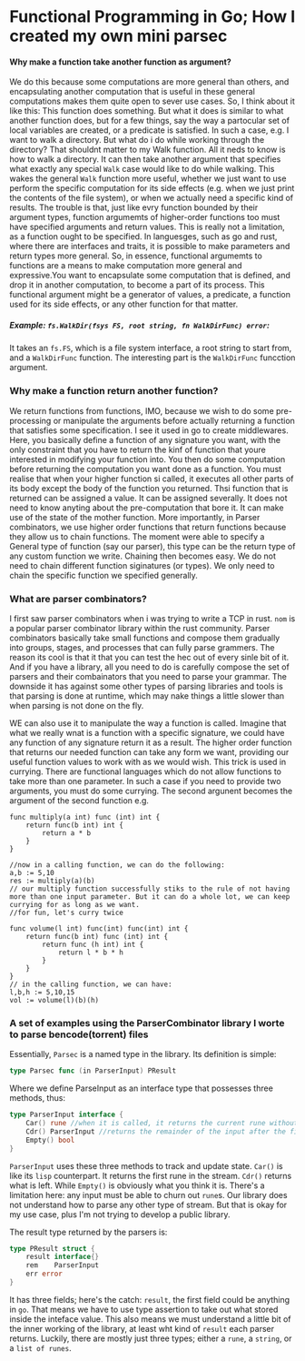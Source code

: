 # Functional Programming in Go; How I created my own mini parsec


#### Why make a function take another function as argument?
We do this because some computations are more general than others, and encapsulating another computation that is useful in these general computations makes them quite open to sever use cases. So, I think about it like this:
This function does  something. But what it does is similar to what another function does, but for a few things, say the way a partocular set of local variables are created, or a predicate is satisfied. In such a case, e.g. I want to walk a directory.
But what do i do while working through the directory? That shouldnt matter to my Walk function. All it neds to know is how to walk a directory. It can then take another argument that specifies what exactly any special `Walk` case would like to do while walking. This wakes the general `Walk` function more useful, whether we just want to use perform the specific computation for its side effects (e.g. when we just print the contents of the file system), or when we actually need a specific kind of results. The trouble is that, just like evry function bounded by their argument types, function argumemts of higher-order functions too must have specified arguments and return values. This is really not a limitation, as a function ought to be specified. In languesges, such as go and rust, where there are interfaces and traits, it is possible to make parameters and return types more general. 
So, in essence, functional argumemts to functions are a means to make computation more general and expressive.You want to encapsulate some computation that is defined, and drop it in another computation, to become a part of its process. This functional argument might be a generator of values, a predicate, a function used for its side effects, or any other function for that matter.

##### Example: `fs.WalkDir(fsys FS, root string, fn WalkDirFunc) error`:
It takes an `fs.FS`, which is a file system interface, a root string to start from, and a `WalkDirFunc` function. The interesting part is the `WalkDirFunc` funcction argument. 

### Why make a function return another function?
We return functions from functions, IMO, because we wish to do some pre-processing or manipulate the arguments before actually returning a function that satisfies some specification.
I see it used in go to create middlewares. Here, you basically define a function of any signature you want, with the only constraint that you have to return the kinf of function that youre interested in modifying your function into. You then do some computation before returning the computation you want done as a function. You must realise that when your higher function si called, it executes all other parts of its body except the body of the function you returned. 
Thsi function that is returned can be assigned a value. It can be assigned severally. It does not need to know anyting about the pre-computation that bore it. It can make use of the state of the mother function. 
More importantly, in Parser combinators, we use higher order functions that return functions because they allow us to chain functions. The moment were able to specify a General type of function  (say our parser), this type can be the return type of any custom function we write. Chaining then becomes easy. We do not need to chain different function siginatures (or types). We only need to chain the specific function we specified generally. 

### What are parser combinators?
I first saw parser combinators when i was trying to write a TCP in rust. `nom` is a popular parser combinator library within the rust community.
Parser combinators basically take small functions and compose them gradually into groups, stages, and processes that can fully parse grammers. The reason its cool is that it that you can test the hec out of every sinle bit of it. And if you have a library, all you need to do is carefully compose the set of parsers and their combainators that you need to parse your grammar. 
The downside it has against some other types of parsing libraries and tools is that parsing is done at runtime, which  may nake things a little slower than when parsing is not done on the fly.

WE can also use it to manipulate the way a function is called. Imagine that what we really wnat is a function with a specific signature, we could have any function of any signature return it as a result. The higher order function that returns our needed function can take any form we want, providing our useful function values to work  with as we would wish. This trick is used in currying. There are functional languages which do not allow functions to take more than one parameter. In such a case if you need to provide two arguments, you must do some currying. The second argunent becomes the argument of the second function
e.g.
```
func multiply(a int) func (int) int {
    return func(b int) int {
        return a * b
    }
}

//now in a calling function, we can do the following:
a,b := 5,10
res := multiply(a)(b)
// our multiply function successfully stiks to the rule of not having more than one input parameter. But it can do a whole lot, we can keep currying for as long as we want.
//for fun, let's curry twice

func volume(l int) func(int) func(int) int {
    return func(b int) func (int) int {
        return func (h int) int {
            return l * b * h
        }
    }
}
// in the calling function, we can have:
l,b,h := 5,10,15
vol := volume(l)(b)(h)
```

### A set of examples using the ParserCombinator library I worte to parse bencode(torrent) files


Essentially, `Parsec` is a named type in the library. Its definition is simple:
```go
type Parsec func (in ParserInput) PResult
```
Where we define ParseInput as an interface type that possesses three methods, thus:
```go
type ParserInput interface {
    Car() rune //when it is called, it returns the current rune without advancing the index
    Cdr() ParserInput //returns the remainder of the input after the first one has been removed
    Empty() bool
}
```
`ParserInput` uses these three methods to track and update state. `Car()` is like its `lisp` counterpart. It returns the first rune in the stream. `Cdr()` returns what is left. While `Empty()` is obviously what you think it is. There's a limitation here: any input must be able to churn out `rune`s. Our library does not understand how to parse any other type of stream.  But that is okay for my use case, plus I'm not trying to develop a public library.

The result type returned by the parsers is:
```go
type PResult struct {
    result interface{}
    rem    ParserInput
    err error
}
```
It has three fields; here's the catch: `result`, the first field could be anything in `go`. That means we have to use type assertion to take out what stored inside the inteface value. This also means we must understand a little bit of the inner working of the library, at least wht kind of `result` each parser returns. Luckily, there are mostly just three types; either a `rune`, a `string`, or  a `list of runes`.

